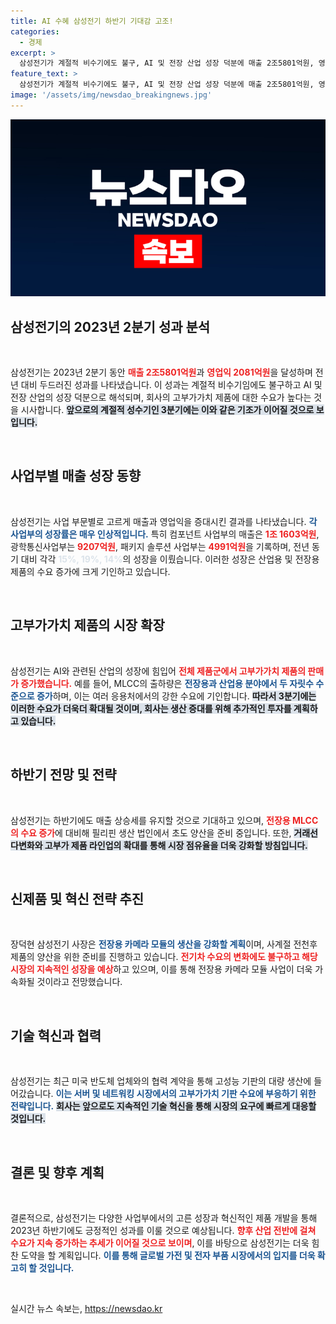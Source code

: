 ```yaml
---
title: AI 수혜 삼성전기 하반기 기대감 고조!
categories:
  - 경제
excerpt: >
  삼성전기가 계절적 비수기에도 불구, AI 및 전장 산업 성장 덕분에 매출 2조5801억원, 영업익 2081억원을 달성했다. 모든 사업부의 고른 성장세가 돋보이며, 하반기 더욱 긍정적인 전망이 예상된다.
feature_text: >
  삼성전기가 계절적 비수기에도 불구, AI 및 전장 산업 성장 덕분에 매출 2조5801억원, 영업익 2081억원을 달성했다. 모든 사업부의 고른 성장세가 돋보이며, 하반기 더욱 긍정적인 전망이 예상된다.
image: '/assets/img/newsdao_breakingnews.jpg'
---
```


<p><img src="/assets/img/newsdao_breakingnews.jpg" alt="bookingtag 속보" /></p>

<h2 data-ke-size="size26">삼성전기의 2023년 2분기 성과 분석</h2>

<p data-ke-size="size16">&nbsp;</p>

<p>삼성전기는 2023년 2분기 동안 <b><span style="color: #ee2323;">매출 2조5801억원</span></b>과 <b><span style="color: #ee2323;">영업익 2081억원</span></b>을 달성하며 전년 대비 두드러진 성과를 나타냈습니다. 이 성과는 계절적 비수기임에도 불구하고 AI 및 전장 산업의 성장 덕분으로 해석되며, 회사의 고부가가치 제품에 대한 수요가 높다는 것을 시사합니다. <b><span style="background-color: #21538527;">앞으로의 계절적 성수기인 3분기에는 이와 같은 기조가 이어질 것으로 보입니다.</span></b> </p>

<p data-ke-size="size16">&nbsp;</p>

<h2 data-ke-size="size26">사업부별 매출 성장 동향</h2>

<p data-ke-size="size16">&nbsp;</p>

<p>삼성전기는 사업 부문별로 고르게 매출과 영업익을 증대시킨 결과를 나타냈습니다. <b><span style="color: #1a5490;">각 사업부의 성장률은 매우 인상적입니다.</span></b> 특히 컴포넌트 사업부의 매출은 <b><span style="color: #ee2323;">1조 1603억원</span></b>, 광학통신사업부는 <b><span style="color: #ee2323;">9207억원</span></b>, 패키지 솔루션 사업부는 <b><span style="color: #ee2323;">4991억원</span></b>을 기록하며, 전년 동기 대비 각각 <b><span style="color: #21538527;">15%, 19%, 14%</span></b>의 성장을 이뤘습니다. 이러한 성장은 산업용 및 전장용 제품의 수요 증가에 크게 기인하고 있습니다. </p>

<p data-ke-size="size16">&nbsp;</p>

<h2 data-ke-size="size26">고부가가치 제품의 시장 확장</h2>

<p data-ke-size="size16">&nbsp;</p>

<p>삼성전기는 AI와 관련된 산업의 성장에 힘입어 <b><span style="color: #ee2323;">전체 제품군에서 고부가가치 제품의 판매가 증가했습니다.</span></b> 예를 들어, MLCC의 출하량은 <b><span style="color: #1a5490;">전장용과 산업용 분야에서 두 자릿수 수준으로 증가</span></b>하며, 이는 여러 응용처에서의 강한 수요에 기인합니다. <b><span style="background-color: #21538527;">따라서 3분기에는 이러한 수요가 더욱더 확대될 것이며, 회사는 생산 증대를 위해 추가적인 투자를 계획하고 있습니다.</span></b></p>

<p data-ke-size="size16">&nbsp;</p>

<h2 data-ke-size="size26">하반기 전망 및 전략</h2>

<p data-ke-size="size16">&nbsp;</p>

<p>삼성전기는 하반기에도 매출 상승세를 유지할 것으로 기대하고 있으며, <b><span style="color: #ee2323;">전장용 MLCC의 수요 증가</span></b>에 대비해 필리핀 생산 법인에서 초도 양산을 준비 중입니다. 또한, <b><span style="background-color: #21538527;">거래선 다변화와 고부가 제품 라인업의 확대를 통해 시장 점유율을 더욱 강화할 방침입니다.</span></b></p>

<p data-ke-size="size16">&nbsp;</p>

<h2 data-ke-size="size26">신제품 및 혁신 전략 추진</h2>

<p data-ke-size="size16">&nbsp;</p>

<p>장덕현 삼성전기 사장은 <b><span style="color: #1a5490;">전장용 카메라 모듈의 생산을 강화할 계획</span></b>이며, 사계절 전천후 제품의 양산을 위한 준비를 진행하고 있습니다. <b><span style="color: #ee2323;">전기차 수요의 변화에도 불구하고 해당 시장의 지속적인 성장을 예상</span></b>하고 있으며, 이를 통해 전장용 카메라 모듈 사업이 더욱 가속화될 것이라고 전망했습니다. </p>

<p data-ke-size="size16">&nbsp;</p>

<h2 data-ke-size="size26">기술 혁신과 협력</h2>

<p data-ke-size="size16">&nbsp;</p>

<p>삼성전기는 최근 미국 반도체 업체와의 협력 계약을 통해 고성능 기판의 대량 생산에 들어갔습니다. <b><span style="color: #1a5490;">이는 서버 및 네트워킹 시장에서의 고부가가치 기판 수요에 부응하기 위한 전략입니다.</span></b> <b><span style="background-color: #21538527;">회사는 앞으로도 지속적인 기술 혁신을 통해 시장의 요구에 빠르게 대응할 것입니다.</span></b></p>

<p data-ke-size="size16">&nbsp;</p>

<h2 data-ke-size="size26">결론 및 향후 계획</h2>

<p data-ke-size="size16">&nbsp;</p>

<p>결론적으로, 삼성전기는 다양한 사업부에서의 고른 성장과 혁신적인 제품 개발을 통해 2023년 하반기에도 긍정적인 성과를 이룰 것으로 예상됩니다. <b><span style="color: #ee2323;">향후 산업 전반에 걸쳐 수요가 지속 증가하는 추세가 이어질 것으로 보이며</span></b>, 이를 바탕으로 삼성전기는 더욱 힘찬 도약을 할 계획입니다. <b><span style="color: #1a5490;">이를 통해 글로벌 가전 및 전자 부품 시장에서의 입지를 더욱 확고히 할 것입니다.</span></b> </p>

<p data-ke-size="size16">&nbsp;</p>
실시간 뉴스 속보는, <a href="https://newsdao.kr" rel="dofollow">https://newsdao.kr</a>


